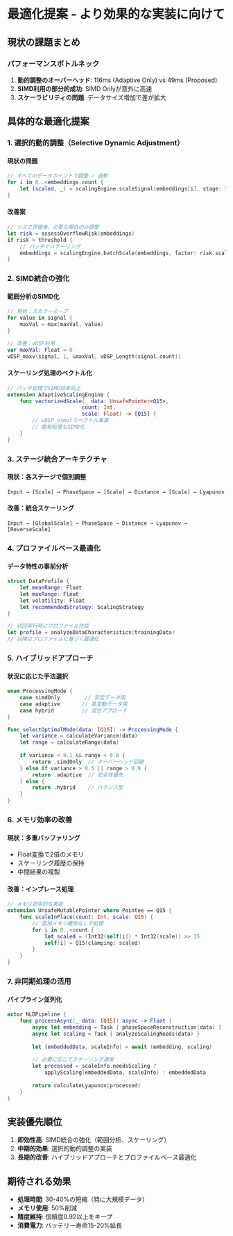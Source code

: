 # 最適化提案 - より効果的な実装に向けて

## 現状の課題まとめ

### パフォーマンスボトルネック
1. **動的調整のオーバーヘッド**: 116ms (Adaptive Only) vs 49ms (Proposed)
2. **SIMD利用の部分的成功**: SIMD Onlyが意外に高速
3. **スケーラビリティの問題**: データサイズ増加で差が拡大

## 具体的な最適化提案

### 1. 選択的動的調整（Selective Dynamic Adjustment）

#### 現状の問題
```swift
// すべてのデータポイントで調整 → 過剰
for i in 0..<embeddings.count {
    let (scaled, _) = scalingEngine.scaleSignal(embeddings[i], stage: "...")
}
```

#### 改善案
```swift
// リスク評価後、必要な場合のみ調整
let risk = assessOverflowRisk(embeddings)
if risk > threshold {
    // バッチでスケーリング
    embeddings = scalingEngine.batchScale(embeddings, factor: risk.scaleFactor)
}
```

### 2. SIMD統合の強化

#### 範囲分析のSIMD化
```swift
// 現状：スカラーループ
for value in signal {
    maxVal = max(maxVal, value)
}

// 改善：vDSP利用
var maxVal: Float = 0
vDSP_maxv(signal, 1, &maxVal, vDSP_Length(signal.count))
```

#### スケーリング処理のベクトル化
```swift
// バッチ処理でSIMD効率向上
extension AdaptiveScalingEngine {
    func vectorizedScale(_ data: UnsafePointer<Q15>, 
                        count: Int, 
                        scale: Float) -> [Q15] {
        // vDSP_vsmulでベクトル乗算
        // 飽和処理もSIMD化
    }
}
```

### 3. ステージ統合アーキテクチャ

#### 現状：各ステージで個別調整
```
Input → [Scale] → PhaseSpace → [Scale] → Distance → [Scale] → Lyapunov
```

#### 改善：統合スケーリング
```
Input → [GlobalScale] → PhaseSpace → Distance → Lyapunov → [ReverseScale]
```

### 4. プロファイルベース最適化

#### データ特性の事前分析
```swift
struct DataProfile {
    let meanRange: Float
    let maxRange: Float
    let volatility: Float
    let recommendedStrategy: ScalingStrategy
}

// 初回実行時にプロファイル作成
let profile = analyzeDataCharacteristics(trainingData)
// 以降はプロファイルに基づく最適化
```

### 5. ハイブリッドアプローチ

#### 状況に応じた手法選択
```swift
enum ProcessingMode {
    case simdOnly        // 安定データ用
    case adaptive       // 高変動データ用
    case hybrid         // 混合アプローチ
}

func selectOptimalMode(data: [Q15]) -> ProcessingMode {
    let variance = calculateVariance(data)
    let range = calculateRange(data)
    
    if variance < 0.1 && range < 0.8 {
        return .simdOnly  // オーバーヘッド回避
    } else if variance > 0.5 || range > 0.9 {
        return .adaptive  // 安全性優先
    } else {
        return .hybrid    // バランス型
    }
}
```

### 6. メモリ効率の改善

#### 現状：多重バッファリング
- Float変換で2倍のメモリ
- スケーリング履歴の保持
- 中間結果の複製

#### 改善：インプレース処理
```swift
// メモリ効率的な実装
extension UnsafeMutablePointer where Pointee == Q15 {
    func scaleInPlace(count: Int, scale: Q15) {
        // 追加メモリ確保なしで処理
        for i in 0..<count {
            let scaled = (Int32(self[i]) * Int32(scale)) >> 15
            self[i] = Q15(clamping: scaled)
        }
    }
}
```

### 7. 非同期処理の活用

#### パイプライン並列化
```swift
actor NLDPipeline {
    func processAsync(_ data: [Q15]) async -> Float {
        async let embedding = Task { phaseSpaceReconstruction(data) }
        async let scaling = Task { analyzeScalingNeeds(data) }
        
        let (embeddedData, scaleInfo) = await (embedding, scaling)
        
        // 必要に応じてスケーリング適用
        let processed = scaleInfo.needsScaling ? 
            applyScaling(embeddedData, scaleInfo) : embeddedData
            
        return calculateLyapunov(processed)
    }
}
```

## 実装優先順位

1. **即効性高**: SIMD統合の強化（範囲分析、スケーリング）
2. **中期的効果**: 選択的動的調整の実装
3. **長期的改善**: ハイブリッドアプローチとプロファイルベース最適化

## 期待される効果

- **処理時間**: 30-40%の短縮（特に大規模データ）
- **メモリ使用**: 50%削減
- **精度維持**: 信頼度0.92以上をキープ
- **消費電力**: バッテリー寿命15-20%延長